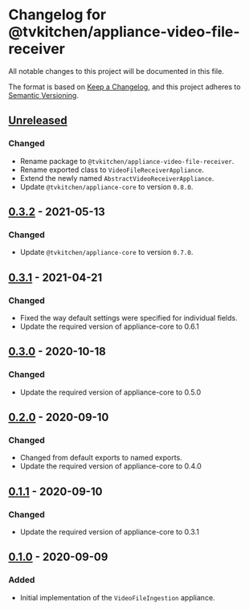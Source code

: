 # Changelog for @tvkitchen/appliance-video-file-receiver

All notable changes to this project will be documented in this file.

The format is based on [Keep a Changelog](https://keepachangelog.com/en/1.0.0/),
and this project adheres to [Semantic Versioning](https://semver.org/spec/v2.0.0.html).

## [Unreleased]
### Changed
- Rename package to `@tvkitchen/appliance-video-file-receiver`.
- Rename exported class to `VideoFileReceiverAppliance`.
- Extend the newly named `AbstractVideoReceiverAppliance`.
- Update `@tvkitchen/appliance-core` to version `0.8.0`.

## [0.3.2] - 2021-05-13
### Changed
- Update `@tvkitchen/appliance-core` to version `0.7.0`.

## [0.3.1] - 2021-04-21
### Changed
- Fixed the way default settings were specified for individual fields.
- Update the required version of appliance-core to 0.6.1

## [0.3.0] - 2020-10-18
### Changed
- Update the required version of appliance-core to 0.5.0

## [0.2.0] - 2020-09-10
### Changed
- Changed from default exports to named exports.
- Update the required version of appliance-core to 0.4.0

## [0.1.1] - 2020-09-10
### Changed
- Update the required version of appliance-core to 0.3.1

## [0.1.0] - 2020-09-09
### Added
- Initial implementation of the `VideoFileIngestion` appliance.

[Unreleased]: https://github.com/tvkitchen/appliances/compare/@tvkitchen/appliance-video-file-ingestion@0.3.2...HEAD
[0.3.2]: https://github.com/tvkitchen/appliances/releases/tag/@tvkitchen/appliance-video-file-ingestion@0.3.2
[0.3.1]: https://github.com/tvkitchen/appliances/releases/tag/@tvkitchen/appliance-video-file-ingestion@0.3.1
[0.3.0]: https://github.com/tvkitchen/appliances/releases/tag/@tvkitchen/appliance-video-file-ingestion@0.3.0
[0.2.0]: https://github.com/tvkitchen/appliances/releases/tag/@tvkitchen/appliance-video-file-ingestion@0.2.0
[0.1.1]: https://github.com/tvkitchen/appliances/releases/tag/@tvkitchen/appliance-video-file-ingestion@0.1.1
[0.1.0]: https://github.com/tvkitchen/appliances/releases/tag/@tvkitchen/appliance-video-file-ingestion@0.1.0
